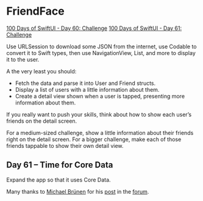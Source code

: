 # FriendFace
[100 Days of SwiftUI - Day 60: Challenge](https://www.hackingwithswift.com/guide/ios-swiftui/5/3/challenge)
[100 Days of SwiftUI - Day 61: Challenge](https://www.hackingwithswift.com/100/swiftui/61)

Use URLSession to download some JSON from the internet, use Codable to convert it to Swift types, then use NavigationView, List, and more to display it to the user.

A the very least you should:

* Fetch the data and parse it into User and Friend structs.
* Display a list of users with a little information about them.
* Create a detail view shown when a user is tapped, presenting more information about them.

If you really want to push your skills, think about how to show each user’s friends on the detail screen.

For a medium-sized challenge, show a little information about their friends right on the detail screen. For a bigger challenge, make each of those friends tappable to show their own detail view.

## Day 61 – Time for Core Data

Expand the app so that it uses Core Data.

Many thanks to [Michael Brünen](https://www.hackingwithswift.com/users/OddMagnet) for his [post](https://www.hackingwithswift.com/forums/100-days-of-swiftui/day-61-my-solution-to-make-core-data-conform-to-codable/2434https://www.hackingwithswift.com/forums/100-days-of-swiftui/day-61-my-solution-to-make-core-data-conform-to-codable/2434) in the [forum](https://www.hackingwithswift.com/forums/100-days-of-swiftui).
